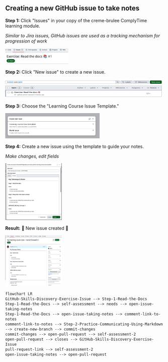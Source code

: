 ## Creating a new GitHub issue to take notes

**Step 1:** Click "Issues" in your copy of the creme-brulee ComplyTime learning module.

_Similar to Jira issues, GitHub issues are used as a tracking mechanism for progression of work_

<img alt="img.png" height="50" src="images/issue5.png" width="200"/> 

**Step 2:** Click "New issue" to create a new issue.

<img alt="img_1.png" height="60" src="images/issue.png" width="550"/>

**Step 3:** Choose the "Learning Course Issue Template."

<img alt="img_2.png" height="80" src="images/issue3.png" width="300"/>

**Step 4:** Create a new issue using the template to guide your notes.

_Make changes, edit fields_

<img alt="img_3.png" height="180" src="images/issue4.png" width="180"/>

**Result:** :tada: New issue created :tada:

<img alt="img_4.png" height="160" src="images/issue2.png" width="180"/>


```mermaid
flowchart LR
GitHub-Skills-Discovery-Exercise-Issue --> Step-1-Read-the-Docs
Step-1-Read-the-Docs --> self-assessment --> needs --> open-issue-taking-notes 
Step-1-Read-the-Docs --> open-issue-taking-notes --> comment-link-to-notes
comment-link-to-notes --> Step-2-Practice-Communicating-Using-Markdown --> create-new-branch --> commit-changes
commit-changes --> open-pull-request --> self-assessment-2
open-pull-request --> closes --> GitHub-Skills-Discovery-Exercise-Issue
pull-request-link --> self-assessment-2
open-issue-taking-notes --> open-pull-request

```
